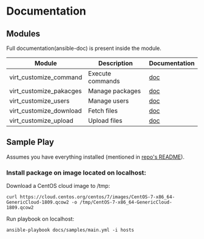 # Documentation

## Modules

Full documentation(ansible-doc) is present inside the module.

| Module                   | Description                | Documentation                                                             |
|--------------------------|----------------------------|---------------------------------------------------------------------------|
| virt_customize_command   | Execute commands           | [doc](/ansible/modules/virt_customize/virt_customize_command.py#L14-L47)  |
| virt_customize_pakacges  | Manage packages            | [doc](/ansible/modules/virt_customize/virt_customize_packages.py#L14-L51) |
| virt_customize_users     | Manage users               | [doc](/ansible/modules/virt_customize/virt_customize_users.py#L14-L46)    |
| virt_customize_download  | Fetch files                | [doc](/ansible/modules/virt_customize/virt_customize_download.py#L14-L46) |
| virt_customize_upload    | Upload files               | [doc](/ansible/modules/virt_customize/virt_customize_upload.py#L14-L47)   |

## Sample Play

Assumes you have everything installed (mentioned in [repo's README](/README.md)).

### Install package on image located on localhost:

Download a CentOS cloud image to /tmp:

`curl https://cloud.centos.org/centos/7/images/CentOS-7-x86_64-GenericCloud-1809.qcow2 -o /tmp/CentOS-7-x86_64-GenericCloud-1809.qcow2`

Run playbook on localhost:

`ansible-playbook docs/samples/main.yml -i hosts`
